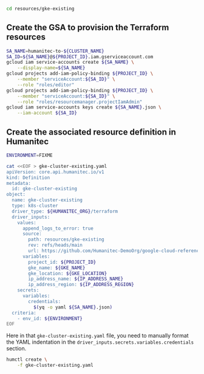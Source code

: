 ```bash
cd resources/gke-existing
```

## Create the GSA to provision the Terraform resources

```bash
SA_NAME=humanitec-to-${CLUSTER_NAME}
SA_ID=${SA_NAME}@${PROJECT_ID}.iam.gserviceaccount.com
gcloud iam service-accounts create ${SA_NAME} \
    --display-name=${SA_NAME}
gcloud projects add-iam-policy-binding ${PROJECT_ID} \
    --member "serviceAccount:${SA_ID}" \
    --role "roles/editor"
gcloud projects add-iam-policy-binding ${PROJECT_ID} \
    --member "serviceAccount:${SA_ID}" \
    --role "roles/resourcemanager.projectIamAdmin"
gcloud iam service-accounts keys create ${SA_NAME}.json \
    --iam-account ${SA_ID}
```

## Create the associated resource definition in Humanitec

```bash
ENVIRONMENT=FIXME

cat <<EOF > gke-cluster-existing.yaml
apiVersion: core.api.humanitec.io/v1
kind: Definition
metadata:
  id: gke-cluster-existing
object:
  name: gke-cluster-existing
  type: k8s-cluster
  driver_type: ${HUMANITEC_ORG}/terraform
  driver_inputs:
    values:
      append_logs_to_error: true
      source:
        path: resources/gke-existing
        rev: refs/heads/main
        url: https://github.com/Humanitec-DemoOrg/google-cloud-reference-architecture.git
      variables:
        project_id: ${PROJECT_ID}
        gke_name: ${GKE_NAME}
        gke_location: ${GKE_LOCATION}
        ip_address_name: ${IP_ADDRESS_NAME}
        ip_address_region: ${IP_ADDRESS_REGION}
    secrets:
      variables:
        credentials:
          $(yq -o yaml ${SA_NAME}.json)
  criteria:
    - env_id: ${ENVIRONMENT}
EOF
```

Here in that `gke-cluster-existing.yaml` file, you need to manually format the YAML indentation in the `driver_inputs.secrets.variables.credentials` section.

```bash
humctl create \
    -f gke-cluster-existing.yaml
```